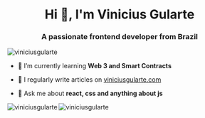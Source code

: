 <h1 align="center">Hi 👋, I'm Vinicius Gularte</h1>
<h3 align="center">A passionate frontend developer from Brazil</h3>

<p align="left"> <img src="https://komarev.com/ghpvc/?username=viniciusgularte&label=Profile%20views&color=0e75b6&style=flat" alt="viniciusgularte" /> </p>



- 🌱 I’m currently learning **Web 3 and Smart Contracts**

- 📝 I regularly write articles on [viniciusgularte.com](https://www.viniciusgularte.com/)

- 💬 Ask me about **react, css and anything about js**



<p><img align="left" src="https://github-readme-stats.vercel.app/api?username=viniciusgularte&show_icons=true&locale=en" alt="viniciusgularte" /></p>

<p><img align="rigth" src="https://github-readme-streak-stats.herokuapp.com/?user=viniciusgularte&" alt="viniciusgularte" /></p>
